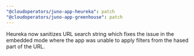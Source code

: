 ```yaml
---
"@cloudoperators/juno-app-heureka": patch
"@cloudoperators/juno-app-greenhouse": patch
---
```


Heureka now sanitizes URL search string which fixes the issue in the embedded mode where the app was unable to apply filters from the hased part of the URL.
